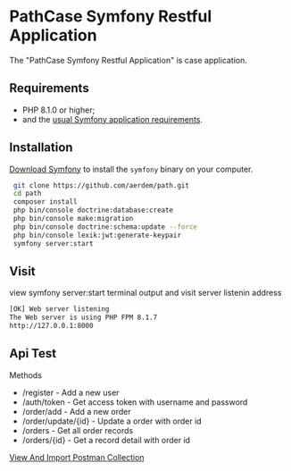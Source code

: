 PathCase Symfony Restful Application
====================================

The "PathCase Symfony Restful Application" is case application.


Requirements
------------

* PHP 8.1.0 or higher;
* and the [usual Symfony application requirements][1].

Installation
------------

[Download Symfony][2] to install the `symfony` binary on your computer.

```bash
 git clone https://github.com/aerdem/path.git   
 cd path
 composer install
 php bin/console doctrine:database:create
 php bin/console make:migration
 php bin/console doctrine:schema:update --force
 php bin/console lexik:jwt:generate-keypair
 symfony server:start
```

Visit
-----

view symfony server:start terminal output and visit server listenin address

```bash
[OK] Web server listening                                                                                              
The Web server is using PHP FPM 8.1.7                                                                             
http://127.0.0.1:8000
```

Api Test 
--------

Methods
* /register - Add a new user
* /auth/token - Get access token with username and password
* /order/add - Add a new order
* /order/update/{id} - Update a order with order id
* /orders - Get all order records
* /orders/{id} - Get a record detail with order id

[View And Import Postman Collection][3]

[1]: https://symfony.com/doc/current/setup.html#technical-requirements
[2]: https://symfony.com/download
[3]: https://www.getpostman.com/collections/e91bb777dae466e5c5ca